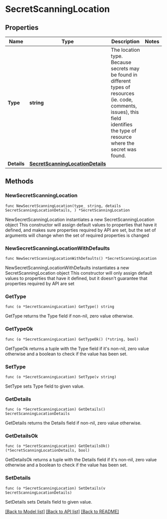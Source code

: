 # SecretScanningLocation

## Properties

Name | Type | Description | Notes
------------ | ------------- | ------------- | -------------
**Type** | **string** | The location type. Because secrets may be found in different types of resources (ie. code, comments, issues), this field identifies the type of resource where the secret was found. | 
**Details** | [**SecretScanningLocationDetails**](SecretScanningLocationDetails.md) |  | 

## Methods

### NewSecretScanningLocation

`func NewSecretScanningLocation(type_ string, details SecretScanningLocationDetails, ) *SecretScanningLocation`

NewSecretScanningLocation instantiates a new SecretScanningLocation object
This constructor will assign default values to properties that have it defined,
and makes sure properties required by API are set, but the set of arguments
will change when the set of required properties is changed

### NewSecretScanningLocationWithDefaults

`func NewSecretScanningLocationWithDefaults() *SecretScanningLocation`

NewSecretScanningLocationWithDefaults instantiates a new SecretScanningLocation object
This constructor will only assign default values to properties that have it defined,
but it doesn't guarantee that properties required by API are set

### GetType

`func (o *SecretScanningLocation) GetType() string`

GetType returns the Type field if non-nil, zero value otherwise.

### GetTypeOk

`func (o *SecretScanningLocation) GetTypeOk() (*string, bool)`

GetTypeOk returns a tuple with the Type field if it's non-nil, zero value otherwise
and a boolean to check if the value has been set.

### SetType

`func (o *SecretScanningLocation) SetType(v string)`

SetType sets Type field to given value.


### GetDetails

`func (o *SecretScanningLocation) GetDetails() SecretScanningLocationDetails`

GetDetails returns the Details field if non-nil, zero value otherwise.

### GetDetailsOk

`func (o *SecretScanningLocation) GetDetailsOk() (*SecretScanningLocationDetails, bool)`

GetDetailsOk returns a tuple with the Details field if it's non-nil, zero value otherwise
and a boolean to check if the value has been set.

### SetDetails

`func (o *SecretScanningLocation) SetDetails(v SecretScanningLocationDetails)`

SetDetails sets Details field to given value.



[[Back to Model list]](../README.md#documentation-for-models) [[Back to API list]](../README.md#documentation-for-api-endpoints) [[Back to README]](../README.md)



